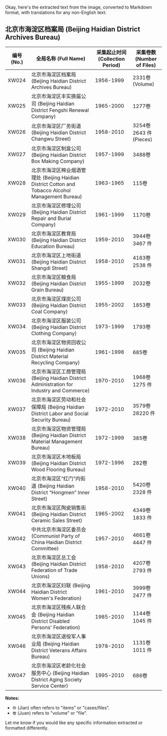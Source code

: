 Okay, here's the extracted text from the image, converted to Markdown format, with translations for any non-English text:

## 北京市海淀区档案局 (Beijing Haidian District Archives Bureau)

| 编号 (No.) | 全局名称 (Full Name) | 采集起止时间 (Collection Period) | 采集卷数 (Number of Files) |
|---|---|---|---|
| XW024 | 北京市海淀区档案局 (Beijing Haidian District Archives Bureau) | 1956-1999 | 2331卷 (Volume) |
| XW025 | 北京市海淀区丰实换届公司 (Beijing Haidian District Fengshi Renewal Company) | 1965-2000 | 1277卷 |
| XW026 | 北京市海淀区厂务街道 (Beijing Haidian District Changwu Street) | 1958-2010 | 3254卷 2643 件 (Pieces) |
| XW027 | 北京市海淀区制盒公司 (Beijing Haidian District Box Making Company) | 1957-1999 | 3488卷 |
| XW028 | 北京市海淀区棉业烟酒管理处 (Beijing Haidian District Cotton and Tobacco Alcohol Management Bureau) | 1963-1965 | 115卷 |
| XW029 | 北京市海淀区修埋公司 (Beijing Haidian District Repair and Burial Company) | 1961-1999 | 1170卷 |
| XW030 | 北京市海淀区教育局 (Beijing Haidian District Education Bureau) | 1959-2010 | 3944卷 3467 件 |
| XW031 | 北京市海淀区上地街道 (Beijing Haidian District Shangdi Street) | 1958-2010 | 4163卷 2538 件 |
| XW032 | 北京市海淀区粮食局 (Beijing Haidian District Grain Bureau) | 1955-1999 | 2032卷 |
| XW033 | 北京市海淀区煤炭公司 (Beijing Haidian District Coal Company) | 1955-2002 | 1853卷 |
| XW034 | 北京市海淀区服装公司 (Beijing Haidian District Clothing Company) | 1973-1999 | 1793卷 |
| XW035 | 北京市海淀区物资回收公司 (Beijing Haidian District Material Recycling Company) | 1961-1998 | 685卷 |
| XW036 | 北京市海淀区工商管理局 (Beijing Haidian District Administration for Industry and Commerce) | 1970-2010 | 1968卷 1275 件 |
| XW037 | 北京市海淀区劳动和社会保障局 (Beijing Haidian District Labor and Social Security Bureau) | 1972-2010 | 3579卷 28220 件 |
| XW038 | 北京市海淀区物资管理局 (Beijing Haidian District Material Management Bureau) | 1972-1999 | 385卷 |
| XW039 | 北京市海淀区木地板局 (Beijing Haidian District Wood Flooring Bureau) | 1972-1996 | 282卷 |
| XW040 | 北京市海淀区“红门”内街道 (Beijing Haidian District “Hongmen” Inner Street) | 1958-2010 | 5420卷 2328 件 |
| XW041 | 北京市海淀区陶瓷销售街 (Beijing Haidian District Ceramic Sales Street) | 1965-2002 | 4349卷 1833 件 |
| XW042 | 中共北京市海淀区委员会 (Communist Party of China Haidian District Committee) | 1957-2010 | 4661卷 4447 件 |
| XW043 | 北京市海淀区总工会 (Beijing Haidian District Federation of Trade Unions) | 1958-2010 | 4207卷 2793 件 |
| XW044 | 北京市海淀区妇联 (Beijing Haidian District Women's Federation) | 1961-2010 | 3999卷 2477 件 |
| XW045 | 北京市海淀区残疾人联合会 (Beijing Haidian District Disabled Persons' Federation) | 1985-2010 | 1144卷 1045 件 |
| XW046 | 北京市海淀区退役军人事业局 (Beijing Haidian District Veterans Affairs Bureau) | 1978-2010 | 1131卷 1011 件 |
| XW047 | 北京市海淀区老龄化社会服务中心 (Beijing Haidian District Aging Society Service Center) | 1995-2010 | 686卷 |

**Notes:**

*   `件` (Jian) often refers to "items" or "cases/files".
*   `卷` (Juan) refers to "volume" or "file".

Let me know if you would like any specific information extracted or formatted differently.

